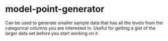 # model-point-generator
Can be used to generate smaller sample data that has all the levels from the categorical columns you are interested in. Useful for getting a gist of the larger data set before you start working on it. 
